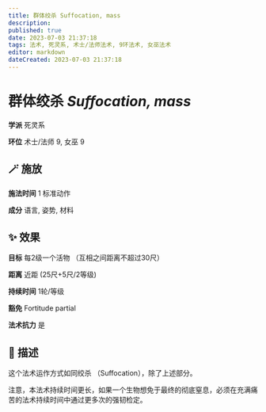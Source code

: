```yaml
---
title: 群体绞杀 Suffocation, mass
description: 
published: true
date: 2023-07-03 21:37:18
tags: 法术, 死灵系, 术士/法师法术, 9环法术, 女巫法术
editor: markdown
dateCreated: 2023-07-03 21:37:18
---
```


# **群体绞杀** *Suffocation, mass*

**学派** 死灵系 

**环位** 术士/法师 9, 女巫 9

## 🪄 施放

**施法时间** 1 标准动作

**成分** 语言, 姿势, 材料

## ✨ 效果 

**目标** 每2级一个活物 （互相之间距离不超过30尺） 

**距离** 近距 (25尺+5尺/2等级)  

**持续时间** 1轮/等级 

**豁免** Fortitude partial

**法术抗力** 是

## 📖 描述

这个法术运作方式如同绞杀 （Suffocation），除了上述部分。

注意，本法术持续时间更长，如果一个生物想免于最终的彻底窒息，必须在充满痛苦的法术持续时间中通过更多次的强韧检定。
    